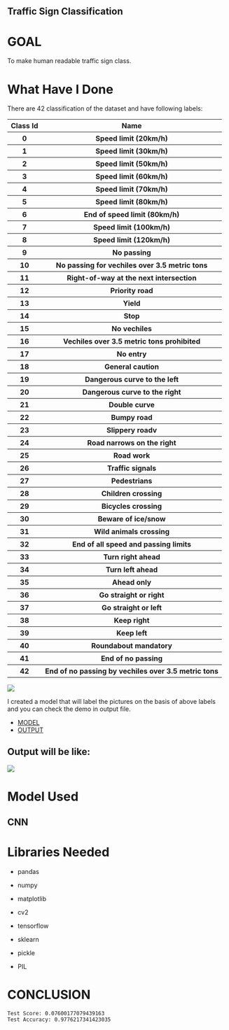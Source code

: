 ## Traffic Sign Classification

# GOAL

To make human readable traffic sign class.

# What Have I Done

There are 42 classification of the dataset and have following labels:

<table>
  <tr>
    <th> Class Id </th>
    <th> Name </th>
  </tr>
   <tr>
<tr><th> 0 </th><th> Speed limit (20km/h) </th> </tr>
 <tr><th> 1 </th><th> Speed limit (30km/h) </th> </tr>
 <tr><th> 2 </th><th> Speed limit (50km/h) </th> </tr>
 <tr><th> 3 </th><th> Speed limit (60km/h) </th> </tr>
 <tr><th> 4 </th><th> Speed limit (70km/h) </th> </tr>
 <tr><th> 5 </th><th> Speed limit (80km/h)  </th></tr>
 <tr><th> 6 </th><th> End of speed limit (80km/h) </th> </tr>
 <tr><th> 7 </th><th> Speed limit (100km/h)  </th></tr>
 <tr><th> 8 </th><th> Speed limit (120km/h) </th> </tr>
 <tr> <th>9 </th><th> No passing </th> </tr>
 <tr><th> 10 </th><th> No passing for vechiles over 3.5 metric tons </th> </tr>
 <tr><th> 11 </th><th> Right-of-way at the next intersection </th> </tr>
 <tr><th> 12 </th><th> Priority road  </th></tr>
 <tr><th> 13 </th><th> Yield </th> </tr>
 <tr><th> 14 </th><th> Stop  </th></tr>
 <tr><th> 15 </th><th> No vechiles </th></tr>
 <tr><th> 16 </th><th> Vechiles over 3.5 metric tons prohibited  </th></tr>
 <tr><th> 17 </th><th> No entry </th> </tr>
 <tr><th> 18 </th><th> General caution  </th></tr>
 <tr><th> 19 </th><th> Dangerous curve to the left </th> </tr>
 <tr><th> 20 </th><th> Dangerous curve to the right  </th></tr>
 <tr><th> 21 </th><th> Double curve  </th></tr>
 <tr><th> 22 </th><th> Bumpy road  </th></tr>
 <tr><th> 23 </th><th> Slippery roadv  </th></tr>
 <tr><th> 24 </th><th> Road narrows on the right  </th></tr>
 <tr><th> 25 </th><th> Road work  </th></tr>
 <tr><th> 26 </th><th> Traffic signals  </th></tr>
 <tr><th> 27 </th><th> Pedestrians </th> </tr>
 <tr><th> 28 </th><th> Children crossing </th> </tr>
 <tr><th> 29 </th><th> Bicycles crossing  </th></tr>
 <tr><th> 30 </th><th> Beware of ice/snow </th> </tr>
 <tr><th> 31 </th><th> Wild animals crossing </th> </tr>
 <tr><th> 32 </th><th> End of all speed and passing limits </th> </tr>
 <tr><th> 33 </th><th> Turn right ahead  </th></tr>
 <tr><th> 34 </th><th> Turn left ahead  </th></tr>
 <tr><th> 35 </th><th> Ahead only  </th></tr>
 <tr><th> 36 </th><th> Go straight or right  </th></tr>
 <tr><th> 37 </th><th> Go straight or left  </th></tr>
 <tr><th> 38 </th><th> Keep right  </th></tr>
 <tr><th> 39 </th><th> Keep left  </th></tr>
 <tr><th> 40 </th><th> Roundabout mandatory </th> </tr>
 <tr><th> 41 </th><th> End of no passing </th> </tr>
 <tr><th> 42 </th><th> End of no passing by vechiles over 3.5 metric tons  </th></tr>
  </table>
  
 ![](https://github.com/Isha307/ML-ProjectKart/blob/main/Traffic%20Sign%20Classification/Model/Image/Class.png)
  
 I created a model that will label the pictures on the basis of above labels and you can check the demo in output file.
 
  * [MODEL](https://github.com/Isha307/ML-ProjectKart/blob/main/Traffic%20Sign%20Classification/Model/model.ipynb)
  * [OUTPUT](https://github.com/Isha307/ML-ProjectKart/blob/main/Traffic%20Sign%20Classification/Model/output.ipynb)
  
 ## Output will be like:
 
 ![](https://github.com/Isha307/ML-ProjectKart/blob/main/Traffic%20Sign%20Classification/Model/Image/imgOriginal.png)
  
# Model Used
  
  ## CNN
  
# Libraries Needed
  
 * pandas 
  
 * numpy 
  
 * matplotlib

 * cv2

 * tensorflow 
 
 * sklearn
 
 * pickle
 
 * PIL 

# CONCLUSION
  
  ```
  Test Score: 0.07600177079439163
  Test Accuracy: 0.9776217341423035
  ```

